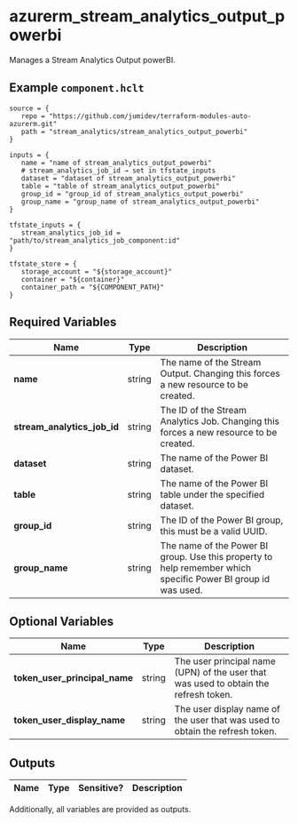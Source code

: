 # azurerm_stream_analytics_output_powerbi

Manages a Stream Analytics Output powerBI.

## Example `component.hclt`

```hcl
source = {
   repo = "https://github.com/jumidev/terraform-modules-auto-azurerm.git" 
   path = "stream_analytics/stream_analytics_output_powerbi" 
}

inputs = {
   name = "name of stream_analytics_output_powerbi" 
   # stream_analytics_job_id → set in tfstate_inputs
   dataset = "dataset of stream_analytics_output_powerbi" 
   table = "table of stream_analytics_output_powerbi" 
   group_id = "group_id of stream_analytics_output_powerbi" 
   group_name = "group_name of stream_analytics_output_powerbi" 
}

tfstate_inputs = {
   stream_analytics_job_id = "path/to/stream_analytics_job_component:id" 
}

tfstate_store = {
   storage_account = "${storage_account}" 
   container = "${container}" 
   container_path = "${COMPONENT_PATH}" 
}

```

## Required Variables

| Name | Type |  Description |
| ---- | --------- |  ----------- |
| **name** | string |  The name of the Stream Output. Changing this forces a new resource to be created. | 
| **stream_analytics_job_id** | string |  The ID of the Stream Analytics Job. Changing this forces a new resource to be created. | 
| **dataset** | string |  The name of the Power BI dataset. | 
| **table** | string |  The name of the Power BI table under the specified dataset. | 
| **group_id** | string |  The ID of the Power BI group, this must be a valid UUID. | 
| **group_name** | string |  The name of the Power BI group. Use this property to help remember which specific Power BI group id was used. | 

## Optional Variables

| Name | Type |  Description |
| ---- | --------- |  ----------- |
| **token_user_principal_name** | string |  The user principal name (UPN) of the user that was used to obtain the refresh token. | 
| **token_user_display_name** | string |  The user display name of the user that was used to obtain the refresh token. | 



## Outputs

| Name | Type | Sensitive? | Description |
| ---- | ---- | --------- | --------- |

Additionally, all variables are provided as outputs.
